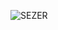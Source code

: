 


![SEZER](https://github.com/Emreodesia/My-Web-Design-projects-WP/assets/115417234/087808a0-52a0-4dfa-b4c7-7fdc65d98849)
